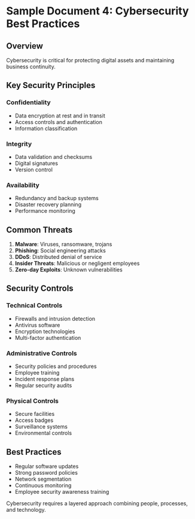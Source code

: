 # Sample Document 4: Cybersecurity Best Practices

## Overview

Cybersecurity is critical for protecting digital assets and maintaining business continuity.

## Key Security Principles

### Confidentiality
- Data encryption at rest and in transit
- Access controls and authentication
- Information classification

### Integrity
- Data validation and checksums
- Digital signatures
- Version control

### Availability
- Redundancy and backup systems
- Disaster recovery planning
- Performance monitoring

## Common Threats

1. **Malware**: Viruses, ransomware, trojans
2. **Phishing**: Social engineering attacks
3. **DDoS**: Distributed denial of service
4. **Insider Threats**: Malicious or negligent employees
5. **Zero-day Exploits**: Unknown vulnerabilities

## Security Controls

### Technical Controls
- Firewalls and intrusion detection
- Antivirus software
- Encryption technologies
- Multi-factor authentication

### Administrative Controls
- Security policies and procedures
- Employee training
- Incident response plans
- Regular security audits

### Physical Controls
- Secure facilities
- Access badges
- Surveillance systems
- Environmental controls

## Best Practices

- Regular software updates
- Strong password policies
- Network segmentation
- Continuous monitoring
- Employee security awareness training

Cybersecurity requires a layered approach combining people, processes, and technology.
